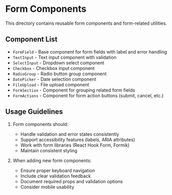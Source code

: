 # Form Components

This directory contains reusable form components and form-related utilities.

## Component List

- `FormField` - Base component for form fields with label and error handling
- `TextInput` - Text input component with validation
- `SelectInput` - Dropdown select component
- `Checkbox` - Checkbox input component
- `RadioGroup` - Radio button group component
- `DatePicker` - Date selection component
- `FileUpload` - File upload component
- `FormSection` - Component for grouping related form fields
- `FormActions` - Component for form action buttons (submit, cancel, etc.)

## Usage Guidelines

1. Form components should:

   - Handle validation and error states consistently
   - Support accessibility features (labels, ARIA attributes)
   - Work with form libraries (React Hook Form, Formik)
   - Maintain consistent styling

2. When adding new form components:
   - Ensure proper keyboard navigation
   - Include clear validation feedback
   - Document required props and validation options
   - Consider mobile usability
